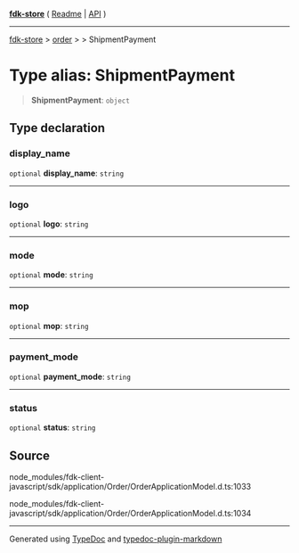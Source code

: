 [**fdk-store**](../../../README.md) ( [Readme](../../../README.md) \| [API](../../../API.md) )

---

[fdk-store](../../../API.md) > [order](../../README.md) > [<internal>](../README.md) > ShipmentPayment

# Type alias: ShipmentPayment

> **ShipmentPayment**: `object`

## Type declaration

### display_name

`optional` **display_name**: `string`

---

### logo

`optional` **logo**: `string`

---

### mode

`optional` **mode**: `string`

---

### mop

`optional` **mop**: `string`

---

### payment_mode

`optional` **payment_mode**: `string`

---

### status

`optional` **status**: `string`

## Source

node_modules/fdk-client-javascript/sdk/application/Order/OrderApplicationModel.d.ts:1033

node_modules/fdk-client-javascript/sdk/application/Order/OrderApplicationModel.d.ts:1034

---

Generated using [TypeDoc](https://typedoc.org/) and [typedoc-plugin-markdown](https://www.npmjs.com/package/typedoc-plugin-markdown)
